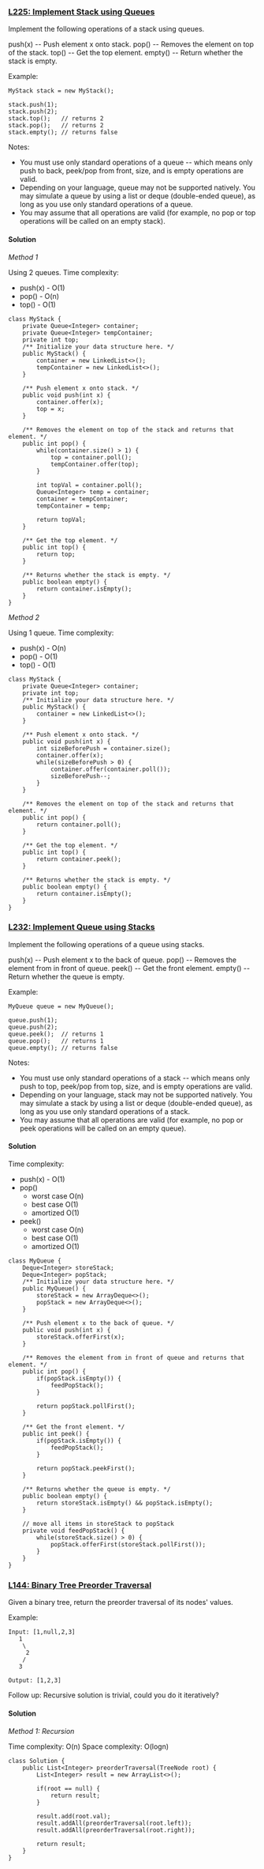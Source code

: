 ### [L225: Implement Stack using Queues](https://leetcode.com/problems/implement-stack-using-queues/)
Implement the following operations of a stack using queues.

push(x) -- Push element x onto stack.
pop() -- Removes the element on top of the stack.
top() -- Get the top element.
empty() -- Return whether the stack is empty.

Example:
```
MyStack stack = new MyStack();

stack.push(1);
stack.push(2);  
stack.top();   // returns 2
stack.pop();   // returns 2
stack.empty(); // returns false
```
Notes:

- You must use only standard operations of a queue -- which means only push to back, peek/pop from front, size, and is empty operations are valid.
- Depending on your language, queue may not be supported natively. You may simulate a queue by using a list or deque (double-ended queue), as long as you use only standard operations of a queue.
- You may assume that all operations are valid (for example, no pop or top operations will be called on an empty stack).


#### Solution

*Method 1*

Using 2 queues.
Time complexity:
- push(x) - O(1)
- pop() - O(n)
- top() - O(1)

```
class MyStack {
    private Queue<Integer> container;
    private Queue<Integer> tempContainer;
    private int top;
    /** Initialize your data structure here. */
    public MyStack() {
        container = new LinkedList<>();
        tempContainer = new LinkedList<>();
    }
    
    /** Push element x onto stack. */
    public void push(int x) {
        container.offer(x);
        top = x;
    }
    
    /** Removes the element on top of the stack and returns that element. */
    public int pop() {
        while(container.size() > 1) {
            top = container.poll();
            tempContainer.offer(top);
        }
        
        int topVal = container.poll();
        Queue<Integer> temp = container;
        container = tempContainer;
        tempContainer = temp;
        
        return topVal;
    }
    
    /** Get the top element. */
    public int top() {
        return top;
    }
    
    /** Returns whether the stack is empty. */
    public boolean empty() {
        return container.isEmpty();
    }
}
```

*Method 2*

Using 1 queue.
Time complexity:
- push(x) - O(n)
- pop() - O(1)
- top() - O(1)

```
class MyStack {
    private Queue<Integer> container;
    private int top;
    /** Initialize your data structure here. */
    public MyStack() {
        container = new LinkedList<>();
    }
    
    /** Push element x onto stack. */
    public void push(int x) {
        int sizeBeforePush = container.size();
        container.offer(x);
        while(sizeBeforePush > 0) {
            container.offer(container.poll());
            sizeBeforePush--;
        }
    }
    
    /** Removes the element on top of the stack and returns that element. */
    public int pop() {
        return container.poll();
    }
    
    /** Get the top element. */
    public int top() {
        return container.peek();
    }
    
    /** Returns whether the stack is empty. */
    public boolean empty() {
        return container.isEmpty();
    }
}
```

### [L232: Implement Queue using Stacks](https://leetcode.com/problems/implement-queue-using-stacks/)
Implement the following operations of a queue using stacks.

push(x) -- Push element x to the back of queue.
pop() -- Removes the element from in front of queue.
peek() -- Get the front element.
empty() -- Return whether the queue is empty.

Example:
```
MyQueue queue = new MyQueue();

queue.push(1);
queue.push(2);  
queue.peek();  // returns 1
queue.pop();   // returns 1
queue.empty(); // returns false
```

Notes:

- You must use only standard operations of a stack -- which means only push to top, peek/pop from top, size, and is empty operations are valid.
- Depending on your language, stack may not be supported natively. You may simulate a stack by using a list or deque (double-ended queue), as long as you use only standard operations of a stack.
- You may assume that all operations are valid (for example, no pop or peek operations will be called on an empty queue).

#### Solution
Time complexity:
- push(x) - O(1)
- pop()
    - worst case O(n)
    - best case O(1)
    - amortized O(1)
- peek()
    - worst case O(n)
    - best case O(1)
    - amortized O(1)
```
class MyQueue {
    Deque<Integer> storeStack;
    Deque<Integer> popStack;
    /** Initialize your data structure here. */
    public MyQueue() {
        storeStack = new ArrayDeque<>();
        popStack = new ArrayDeque<>();
    }
    
    /** Push element x to the back of queue. */
    public void push(int x) {
        storeStack.offerFirst(x);
    }
    
    /** Removes the element from in front of queue and returns that element. */
    public int pop() {
        if(popStack.isEmpty()) {
            feedPopStack();
        }
        
        return popStack.pollFirst();
    }
    
    /** Get the front element. */
    public int peek() {
        if(popStack.isEmpty()) {
            feedPopStack();
        }
        
        return popStack.peekFirst();
    }
    
    /** Returns whether the queue is empty. */
    public boolean empty() {
        return storeStack.isEmpty() && popStack.isEmpty();
    }
    
    // move all items in storeStack to popStack
    private void feedPopStack() {
        while(storeStack.size() > 0) {
            popStack.offerFirst(storeStack.pollFirst());
        }
    }
}
```

### [L144: Binary Tree Preorder Traversal](https://leetcode.com/problems/binary-tree-preorder-traversal/)
Given a binary tree, return the preorder traversal of its nodes' values.

Example:
```
Input: [1,null,2,3]
   1
    \
     2
    /
   3

Output: [1,2,3]
```

Follow up: Recursive solution is trivial, could you do it iteratively?

#### Solution
*Method 1: Recursion*

Time complexity: O(n)
Space complexity: O(logn)

```
class Solution {
    public List<Integer> preorderTraversal(TreeNode root) {
        List<Integer> result = new ArrayList<>();
        
        if(root == null) {
            return result;
        }
        
        result.add(root.val);
        result.addAll(preorderTraversal(root.left));
        result.addAll(preorderTraversal(root.right));
        
        return result;
    }
}
```
